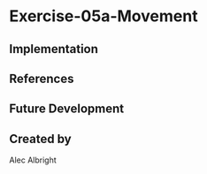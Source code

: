 # Exercise-05a-Movement


## Implementation

## References

## Future Development

## Created by
Alec Albright
